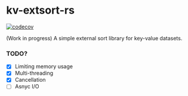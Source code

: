 # kv-extsort-rs

[![codecov](https://codecov.io/gh/MIERUNE/kv-extsort-rs/graph/badge.svg?token=y26WUxnRGu)](https://codecov.io/gh/MIERUNE/kv-extsort-rs)

(Work in progress) A simple external sort library for key-value datasets.

### TODO?

- [x] Limiting memory usage
- [x] Multi-threading
- [x] Cancellation
- [ ] Asnyc I/O
